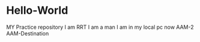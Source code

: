 # Hello-World
MY Practice repository 
I am RRT
I am a man
I am in my local pc now
AAM-2
AAM-Destination

